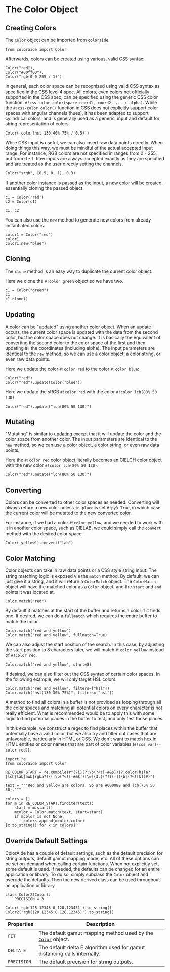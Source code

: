 # The Color Object

## Creating Colors

The `Color` object can be imported from `coloraide`.

```py3
from coloraide import Color
```

Afterwards, colors can be created using various, valid CSS syntax:

```color
Color("red"),
Color("#00ff00"),
Color("rgb(0 0 255 / 1)")
```

In general, each color space can be recognized using valid CSS syntax as specified in the CSS level 4 spec. All colors,
even colors not officially supported in the CSS spec, can be specified using the generic CSS color function:
`#!css-color color(space coord1, coord2, ... / alpha)`. While the `#!css-color color()` function in CSS does not
explicitly support color spaces with angular channels (hues), it has been adapted to support cylindrical colors, and is
generally used as a generic, input and default for string representation of colors.

```color
Color('color(hsl 130 40% 75% / 0.5)')
```

While CSS input is useful, we can also insert raw data points directly. When doing things this way, we must be mindful
of the actual accepted input range. For instance, RGB colors are not specified in ranges from 0 - 255, but from 0 - 1.
Raw inputs are always accepted exactly as they are specified and are treated as the user directly setting the channels.

```color
Color("srgb", [0.5, 0, 1], 0.3)
```

If another color instance is passed as the input, a new color will be created, essentially cloning the passed object.

```color
c1 = Color('red')
c2 = Color(c1)

c1, c2
```

You can also use the `new` method to generate new colors from already instantiated colors.

```color
color1 = Color("red")
color1
color1.new("blue")
```

## Cloning

The `clone` method is an easy way to duplicate the current color object.

Here we clone the `#!color green` object so we have two.

```color
c1 = Color("green")
c1
c1.clone()
```

## Updating

A color can be "updated" using another color object. When an update occurs, the current color space is updated with the
data from the second color, but the color space does not change. It is basically the equivalent of converting the second
color to the color space of the first and then updating all the coordinates (including alpha). The input parameters
are identical to the `new` method, so we can use a color object, a color string, or even raw data points.

Here we update the color `#!color red` to the color `#!color blue`:

```color
Color("red")
Color("red").update(Color("blue"))
```

Here we update the sRGB `#!color red` with the color `#!color lch(80% 50 130)`.

```color
Color("red").update("lch(80% 50 130)")
```

## Mutating

"Mutating" is similar to [updating](#updating) except that it will update the color and the color space from another
color. The input parameters are identical to the `new` method, so we can use a color object, a color string, or even
raw data points.

Here the `#!color red` color object literally becomes an CIELCH color object with the new color
`#!color lch(80% 50 130)`.

```color
Color("red").mutate("lch(80% 50 130)")
```

## Converting

Colors can be converted to other color spaces as needed. Converting will always return a new color unless `in_place` is
set `#!py3 True`, in which case the current color will be mutated to the new converted color.

For instance, if we had a color `#!color yellow`, and we needed to work with it in another color space, such as CIELAB,
we could simply call the `convert` method with the desired color space.

```color
Color('yellow').convert("lab")
```

## Color Matching

Color objects can take in raw data points or a CSS style string input. The string matching logic is exposed via the
`match` method. By default, we can just give it a string, and it will return a `ColorMatch` object. The `ColorMatch`
object will have the matched color as a `Color` object, and the `start` and `end` points it was located at.

```color
Color.match("red")
```

By default it matches at the start of the buffer and returns a color if it finds one. If desired, we can do a
`fullmatch` which requires the entire buffer to match the color.

```color
Color.match("red and yellow")
Color.match("red and yellow", fullmatch=True)
```

We can also adjust the start position of the search. In this case, by adjusting the start position to 8
characters later, we will match `#!color yellow` instead of `#!color red`.

```color
Color.match("red and yellow", start=8)
```

If desired, we can also filter out the CSS syntax of certain color spaces. In the following example, we will only target
HSL colors.

```color
Color.match("red and yellow", filters=["hsl"])
Color.match("hsl(130 30% 75%)", filters=["hsl"])
```

A method to find all colors in a buffer is not provided as looping through all the color spaces and matching all
potential colors on every character is not really efficient.  What is recommended would be to apply this with some logic
to find potential places in the buffer to test, and only test those places.

In this example, we construct a regex to find places within the buffer that potentially have a valid color, but we also
try and filter out cases that are unfavorable, particularly in HTML or CSS. We don't want to match hex in HTML entities
or color names that are part of color variables (`#!css var(--color-red)`).

```color
import re
from coloraide import Color

RE_COLOR_START = re.compile(r"(?i)(?:\b(?<![-#&$])(?:color|hsla?|lch|lab|hwb|rgba?)\(|\b(?<![-#&$])[\w]{3,}(?![(-])\b|(?<![&])#)")

text = """Red and yellow are colors. So are #000088 and lch(75% 50 50)."""

colors = []
for m in RE_COLOR_START.finditer(text):
    start = m.start()
    mcolor = Color.match(text, start=start)
    if mcolor is not None:
        colors.append(mcolor.color)
[x.to_string() for x in colors]
```

## Override Default Settings

ColorAide has a couple of default settings, such as the default precision for string outputs, default gamut mapping
mode, etc. All of these options can be set on-demand when calling certain functions. When not explicitly set, some
default is used. If needed, the defaults can be changed for an entire application or library. To do so, simply subclass
the `Color` object and override the defaults. Then the new derived class can be used throughout an application or
library.

```color
class Color2(Color):
    PRECISION = 3

Color('rgb(128.12345 0 128.12345)').to_string()
Color2('rgb(128.12345 0 128.12345)').to_string()
```

Properties  | Description
----------- | -----------
`FIT`       | The default gamut mapping method used by the [`Color`](#color) object.
`DELTA_E`   | The default delta E algorithm used for gamut distancing calls internally.
`PRECISION` | The default precision for string outputs.
